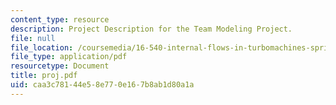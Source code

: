 ```yaml
---
content_type: resource
description: Project Description for the Team Modeling Project.
file: null
file_location: /coursemedia/16-540-internal-flows-in-turbomachines-spring-2006/caa3c78144e58e770e167b8ab1d80a1a_proj.pdf
file_type: application/pdf
resourcetype: Document
title: proj.pdf
uid: caa3c781-44e5-8e77-0e16-7b8ab1d80a1a
---
```

